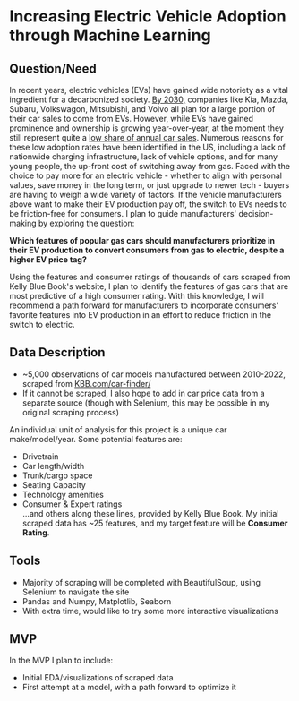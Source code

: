 # Increasing Electric Vehicle Adoption through Machine Learning

## Question/Need
In recent years, electric vehicles (EVs) have gained wide notoriety as a vital ingredient for a decarbonized society. [By 2030,](https://www.caranddriver.com/news/g35562831/ev-plans-automakers-timeline/) companies like Kia, Mazda, Subaru, Volkswagon, Mitsubishi, and Volvo all plan for a large portion of their car sales to come from EVs. However, while EVs have gained prominence and ownership is growing year-over-year, at the moment they still represent quite a [low share of annual car sales](https://www.iea.org/reports/global-ev-outlook-2020). Numerous reasons for these low adoption rates have been identified in the US, including a lack of nationwide charging infrastructure, lack of vehicle options, and for many young people, the up-front cost of switching away from gas. Faced with the choice to pay more for an electric vehicle - whether to align with personal values, save money in the long term, or just upgrade to newer tech - buyers are having to weigh a wide variety of factors. If the vehicle manufacturers above want to make their EV production pay off,  the switch to EVs needs to be friction-free for consumers. I plan to guide manufacturers' decision-making by exploring the question:  

**Which features of popular gas cars should manufacturers prioritize in their EV production to convert consumers from gas to electric, despite a higher EV price tag?**

Using the features and consumer ratings of thousands of cars scraped from Kelly Blue Book's website, I plan to identify the features of gas cars that are most predictive of a high consumer rating. With this knowledge, I will recommend a path forward for manufacturers to incorporate consumers' favorite features into EV production in an effort to reduce friction in the switch to electric.

## Data Description
* ~5,000 observations of car models manufactured between 2010-2022, scraped from [KBB.com/car-finder/](https://www.kbb.com/car-finder/?years=2010-2022)
* If it cannot be scraped, I also hope to add in car price data from a separate source (though with Selenium, this may be possible in my original scraping process)

An individual unit of analysis for this project is a unique car make/model/year. Some potential features are:
* Drivetrain
* Car length/width
* Trunk/cargo space
* Seating Capacity
* Technology amenities
* Consumer & Expert ratings   
...and others along these lines, provided by Kelly Blue Book. My initial scraped data has ~25 features, and my target feature will be **Consumer Rating**. 

## Tools
* Majority of scraping will be completed with BeautifulSoup, using Selenium to navigate the site
* Pandas and Numpy, Matplotlib, Seaborn
* With extra time, would like to try some more interactive visualizations

## MVP

In the MVP I plan to include:
* Initial EDA/visualizations of scraped data 
* First attempt at a model, with a path forward to optimize it